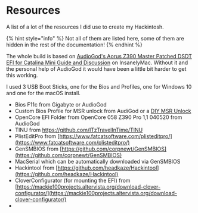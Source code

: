 # Resources

A list of a lot of the resources I did use to create my Hackintosh.

{% hint style="info" %}
Not all of them are listed here, some of them are hidden in the rest of the documentation!
{% endhint %}

The whole build is based on [AudioGod's Aorus Z390 Master Patched DSDT EFI for Catalina Mini Guide and Discussion](https://www.insanelymac.com/forum/topic/340936-audiogods-aorus-z390-master-patched-dsdt-efi-for-catalina-mini-guide-and-discussion/) on InsanelyMac. Without it and the personal help of AudioGod it would have been a little bit harder to get this working.

I used 3 USB Boot Sticks, one for the Bios and Profiles, one for Windows 10 and one for the macOS install.

* Bios F11c from Gigabyte or AudioGod
* Custom Bios Profile for MSR unlock from AudiGod or a [DIY MSR Unlock](https://dortania.github.io/OpenCore-Desktop-Guide/extras/msr-lock.html)
* OpenCore EFI Folder from OpenCore 058 Z390 Pro 1,1 040520 from AudioGod
* TINU from [https://github.com/ITzTravelInTime/TINU ](https://github.com/ITzTravelInTime/TINU%20)
* PlistEditPro from [https://www.fatcatsoftware.com/plisteditpro/](https://www.fatcatsoftware.com/plisteditpro/)
* GenSMBIOS from [https://github.com/corpnewt/GenSMBIOS](https://github.com/corpnewt/GenSMBIOS)
* MacSerial which can be automatically downloaded via GenSMBIOS
* Hackintool from [https://github.com/headkaze/Hackintool](https://github.com/headkaze/Hackintool)
* CloverConfigurator \(for mounting the EFI\) from [https://mackie100projects.altervista.org/download-clover-configurator/](https://mackie100projects.altervista.org/download-clover-configurator/)
* 


